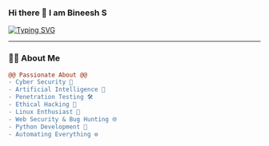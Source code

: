 ### Hi there 👋 I am Bineesh S

[![Typing SVG](https://readme-typing-svg.herokuapp.com?font=Fira+Code&pause=1000&color=14d8ff&width=435&lines=%24+echo+%22A+Cyber+Security+Enthusiast;%24+echo+%22Self+Learner%22;%23+echo+%22CTF+Player+%F0%9F%9A%A9%22)](https://github.com/Bineesh627)

---

### 👨‍💻 About Me

```diff
@@ Passionate About @@
- Cyber Security 🔐
- Artificial Intelligence 🤖
- Penetration Testing 🛠️
- Ethical Hacking 🧠
- Linux Enthusiast 🐧
- Web Security & Bug Hunting 🌐
- Python Development 🐍
- Automating Everything ⚙️
```
